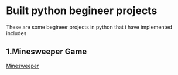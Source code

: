 # Built python begineer projects 
These are some begineer projects in python that i have implemented includes

## 1.Minesweeper Game
<a href="https://github.com/priya606/PROJECTS/tree/main/PYTHON%20PROJECTS/Minesweeper" class="button big">Minesweeper</a>
